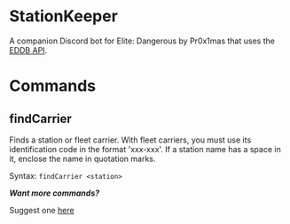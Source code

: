 # StationKeeper
A companion Discord bot for Elite: Dangerous by Pr0x1mas that uses the [EDDB API](https://elitebgs.app/api/eddb).

# Commands

## findCarrier
Finds a station or fleet carrier. With fleet carriers, you must use its identification code in the format 'xxx-xxx'. If a station name has a space in it, enclose the name in quotation marks.

Syntax: `findCarrier <station>`

***Want more commands?***

Suggest one [here](https://github.com/Pr0x1mas/station-keeper/issues/new?assignees=&labels=&template=feature_request.md&title=)

